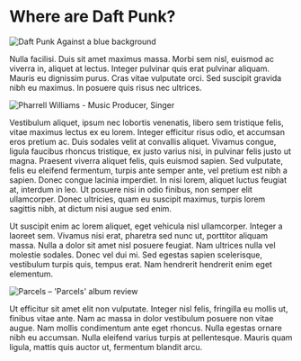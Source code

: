 # Where are Daft Punk?

![Daft Punk Against a blue background](https://weraveyou.com/wp-content/uploads/2020/10/Daft-Punk.jpg)

Nulla facilisi. Duis sit amet maximus massa. Morbi sem nisl, euismod ac viverra in, aliquet at lectus. Integer pulvinar quis erat pulvinar aliquam. Mauris eu dignissim purus. Cras vitae vulputate orci. Sed suscipit gravida nibh eu maximus. In posuere quis risus nec ultrices.

![Pharrell Williams - Music Producer, Singer](https://www.biography.com/.image/t_share/MTQ3NjM5NjAyMDAwMTc2MjAy/pharrell_williams_photo_by_brian_bowen_nbcuniversal_getty_462041114.jpg)

Vestibulum aliquet, ipsum nec lobortis venenatis, libero sem tristique felis, vitae maximus lectus ex eu lorem. Integer efficitur risus odio, et accumsan eros pretium ac. Duis sodales velit at convallis aliquet. Vivamus congue, ligula faucibus rhoncus tristique, ex justo varius nisi, in pulvinar felis justo ut magna. Praesent viverra aliquet felis, quis euismod sapien. Sed vulputate, felis eu eleifend fermentum, turpis ante semper ante, vel pretium est nibh a sapien. Donec congue lacinia imperdiet. In nisi lorem, aliquet luctus feugiat at, interdum in leo. Ut posuere nisi in odio finibus, non semper elit ullamcorper. Donec ultricies, quam eu suscipit maximus, turpis lorem sagittis nibh, at dictum nisi augue sed enim.

Ut suscipit enim ac lorem aliquet, eget vehicula nisl ullamcorper. Integer a laoreet sem. Vivamus nisi erat, pharetra sed nunc ut, porttitor aliquam massa. Nulla a dolor sit amet nisl posuere feugiat. Nam ultrices nulla vel molestie sodales. Donec vel dui mi. Sed egestas sapien scelerisque, vestibulum turpis quis, tempus erat. Nam hendrerit hendrerit enim eget elementum.

![Parcels – 'Parcels' album review](https://www.nme.com/wp-content/uploads/2018/10/PARCELS_MAY2018_3_image_AntoineHenault.jpg)

Ut efficitur sit amet elit non vulputate. Integer nisl felis, fringilla eu mollis ut, finibus vitae ante. Nam ac massa in dolor vestibulum posuere non vitae augue. Nam mollis condimentum ante eget rhoncus. Nulla egestas ornare nibh eu accumsan. Nulla eleifend varius turpis at pellentesque. Mauris quam ligula, mattis quis auctor ut, fermentum blandit arcu.